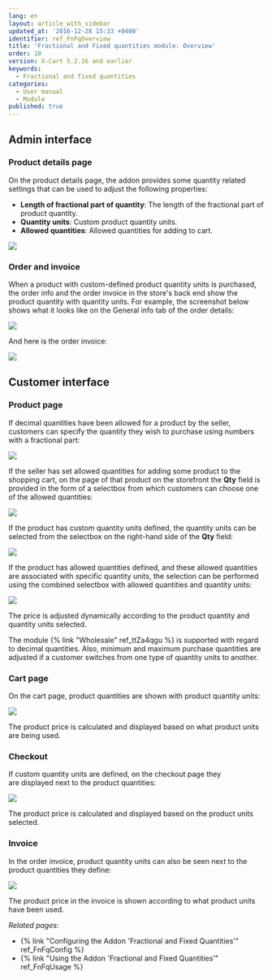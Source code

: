 ```yaml
---
lang: en
layout: article_with_sidebar
updated_at: '2016-12-28 15:33 +0400'
identifier: ref_FnFqOverview
title: 'Fractional and Fixed quantities module: Overview'
order: 10
version: X-Cart 5.2.16 and earlier
keywords:
  - Fractional and fixed quantities
categories:
  - User manual
  - Module
published: true
---
```


## Admin interface

### Product details page

On the product details page, the addon provides some quantity related settings that can be used to adjust the following properties:

   * **Length of fractional part of quantity**: The length of the fractional part of product quantity.
   * **Quantity units**: Custom product quantity units.
   * **Allowed quantities**: Allowed quantities for adding to cart.

   ![]({{site.baseurl}}/attachments/9666749/9634633.png)

### Order and invoice

When a product with custom-defined product quantity units is purchased, the order info and the order invoice in the store's back end show the product quantity with quantity units. For example, the screenshot below shows what it looks like on the General info tab of the order details: 

   ![]({{site.baseurl}}/attachments/9666749/9634626.png)

And here is the order invoice:

   ![]({{site.baseurl}}/attachments/9666749/9634627.png)

## Customer interface

### Product page

If decimal quantities have been allowed for a product by the seller, customers can specify the quantity they wish to purchase using numbers with a fractional part:

   ![]({{site.baseurl}}/attachments/9666749/9634630.png)

If the seller has set allowed quantities for adding some product to the shopping cart, on the page of that product on the storefront the **Qty** field is provided in the form of a selectbox from which customers can choose one of the allowed quantities:

   ![]({{site.baseurl}}/attachments/9666749/9634632.png)

If the product has custom quantity units defined, the quantity units can be selected from the selectbox on the right-hand side of the **Qty** field:

   ![]({{site.baseurl}}/attachments/9666749/9634634.png)

If the product has allowed quantities defined, and these allowed quantities are associated with specific quantity units, the selection can be performed using the combined selectbox with allowed quantities and quantity units:

   ![]({{site.baseurl}}/attachments/9666749/9634635.png)

The price is adjusted dynamically according to the product quantity and quantity units selected.

The module {% link "Wholesale" ref_ttZa4qgu %} is supported with regard to decimal quantities. Also, minimum and maximum purchase quantities are adjusted if a customer switches from one type of quantity units to another.

### Cart page

On the cart page, product quantities are shown with product quantity units:

   ![]({{site.baseurl}}/attachments/9666749/9634629.png)

The product price is calculated and displayed based on what product units are being used.

### Checkout

If custom quantity units are defined, on the checkout page they are displayed next to the product quantities:

   ![]({{site.baseurl}}/attachments/9666749/9634636.png)

The product price is calculated and displayed based on the product units selected.

### Invoice

In the order invoice, product quantity units can also be seen next to the product quantities they define:

   ![]({{site.baseurl}}/attachments/9666749/9634628.png)

The product price in the invoice is shown according to what product units have been used.

_Related pages:_

*   {% link "Configuring the Addon 'Fractional and Fixed Quantities'" ref_FnFqConfig %}
*   {% link "Using the Addon 'Fractional and Fixed Quantities'" ref_FnFqUsage %}
